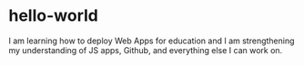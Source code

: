 # hello-world
I am learning how to deploy Web Apps for education and I am strengthening my understanding of JS apps, Github, and everything else I can work on.
